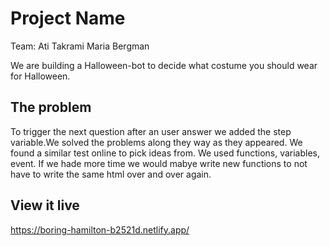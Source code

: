 # Project Name

Team:
Ati Takrami
Maria Bergman

We are building a Halloween-bot to decide what costume you should wear for Halloween.

## The problem

To trigger the next question after an user answer we added the step variable.We solved the problems along they way as they appeared. We found a similar test online to pick ideas from. We used functions, variables, event. If we hade more time we would mabye write new functions to not have to write the same html over and over again.

## View it live

https://boring-hamilton-b2521d.netlify.app/
